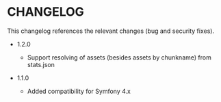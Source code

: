 CHANGELOG
===================

This changelog references the relevant changes (bug and security fixes).

* 1.2.0

  * Support resolving of assets (besides assets by chunkname) from stats.json

* 1.1.0

  * Added compatibility for Symfony 4.x

